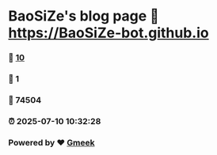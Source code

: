 # BaoSiZe's blog page :link: https://BaoSiZe-bot.github.io 
### :page_facing_up: [10](https://BaoSiZe-bot.github.io/tag.html) 
### :speech_balloon: 1 
### :hibiscus: 74504 
### :alarm_clock: 2025-07-10 10:32:28 
### Powered by :heart: [Gmeek](https://github.com/Meekdai/Gmeek)
